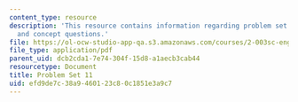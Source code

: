 ```yaml
---
content_type: resource
description: 'This resource contains information regarding problem set 11: problems
  and concept questions.'
file: https://ol-ocw-studio-app-qa.s3.amazonaws.com/courses/2-003sc-engineering-dynamics-fall-2011/efd9de7c38a9460123c80c1851e3a9c7_MIT2_003SCF11_pset11.pdf
file_type: application/pdf
parent_uid: dcb2cda1-7e74-304f-15d8-a1aecb3cab44
resourcetype: Document
title: Problem Set 11
uid: efd9de7c-38a9-4601-23c8-0c1851e3a9c7
---
```

